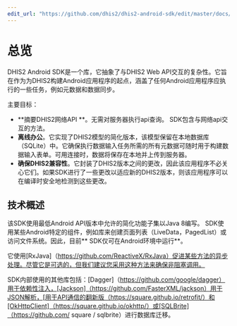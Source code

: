 ```yaml
---
edit_url: "https://github.com/dhis2/dhis2-android-sdk/edit/master/docs/content/developer/overview.md" 
---
```

# 总览

 <!--DHIS2-SECTION-ID:overview-->

DHIS2 Android SDK是一个库，它抽象了与DHIS2 Web API交互的复杂性。它旨在作为为DHIS2构建Android应用程序的起点，涵盖了任何Android应用程序应执行的一些任务，例如元数据和数据同步。

主要目标：

- **摘要DHIS2网络API **。无需对服务器执行api查询。 SDK包含与网络api交互的方法。
- **离线办公**。它实现了DHIS2模型的简化版本，该模型保留在本地数据库（SQLite）中。它确保执行数据输入任务所需的所有元数据可随时用于构建数据输入表单。可用连接时，数据将保存在本地并上传到服务器。
- **确保DHIS2兼容性**。它封装了DHIS2版本之间的更改，因此该应用程序不必关心它们。如果SDK进行了一些更改以适应新的DHIS2版本，则该应用程序可以在编译时安全地检测到这些更改。

## 技术概述

 <!--DHIS2-SECTION-ID:technology_overview-->

该SDK使用最低Android API版本中允许的简化功能子集以Java 8编写。 SDK使用某些Android特定的组件，例如库来创建页面列表（LiveData，PagedList）或访问文件系统。因此，目前** SDK仅可在Android环境中运行**。

它使用[RxJava]（https://github.com/ReactiveX/RxJava）促进某些方法的异步处理。尽管它是可选的，但我们建议您采用这种方法来确保非阻塞调用。

SDK内部使用的其他库包括：[Dagger]（https://github.com/google/dagger）用于依赖性注入，[Jackson]（https://github.com/FasterXML/jackson）用于JSON解析，[用于API通信的翻新版（https://square.github.io/retrofit/）和[OkHttpClient]（https://square.github.io/okhttp/）或[SQLBrite]（https://github.com/ square / sqlbrite）进行数据库迁移。


